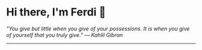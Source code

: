 <h1>Hi there, I'm Ferdi 👋</h1>

<p><em>
  "You give but little when you give of your possessions. It is when you give of yourself that you truly give." — Kahlil Gibran
</em></p>

---
